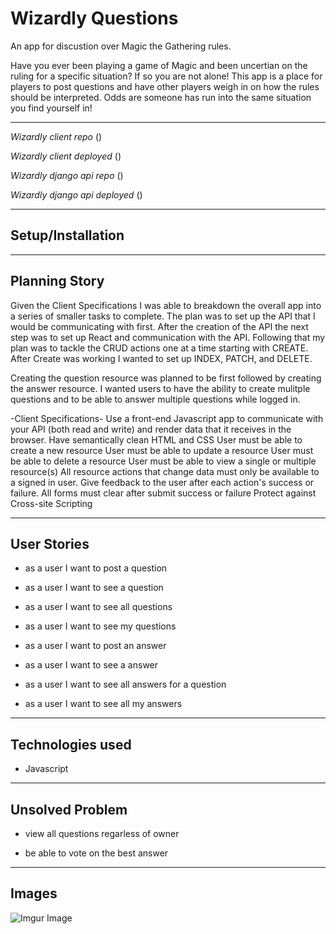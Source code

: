 # Wizardly Questions

An app for discustion over Magic the Gathering rules. 

Have you ever been playing a game of Magic and been uncertian on the ruling for a specific situation? If so you are not alone! This app is a place for players to post questions and have other players weigh in on how the rules should be interpreted. Odds are someone has run into the same situation you find yourself in!

- - - 

*Wizardly client repo*
()

*Wizardly client deployed*
()

*Wizardly django api repo*
() 

*Wizardly django api deployed*
() 

- - -
## Setup/Installation


- - - 
## Planning Story
Given the Client Specifications I was able to breakdown the overall app into a series of smaller tasks to complete. The plan was to set up the API that I would be communicating with first. After the creation of the API the next step was to set up React and communication with the API. Following that my plan was to tackle the CRUD actions one at a time starting with CREATE. After Create was working I wanted to set up INDEX, PATCH, and DELETE.

Creating the question resource was planned to be first followed by creating the answer resource. I wanted users to have the ability to create mulitple questions and to be able to answer multiple questions while logged in.

-Client Specifications-
Use a front-end Javascript app to communicate with your API (both read and write) and render data that it receives in the browser.
Have semantically clean HTML and CSS
User must be able to create a new resource
User must be able to update a resource
User must be able to delete a resource
User must be able to view a single or multiple resource(s)
All resource actions that change data must only be available to a signed in user.
Give feedback to the user after each action's success or failure.
All forms must clear after submit success or failure
Protect against Cross-site Scripting

- - -
## User Stories
- as a user I want to post a question 

- as a user I want to see a question 

- as a user I want to see all questions 

- as a user I want to see my questions 

- as a user I want to post an answer

- as a user I want to see a answer

- as a user I want to see all answers for a question 

- as a user I want to see all my answers 

- - -
## Technologies used
- Javascript

- - -
## Unsolved Problem
- view all questions regarless of owner

- be able to vote on the best answer  

- - -
## Images

![Imgur Image](https://imgur.com/njF7o74.jpg)